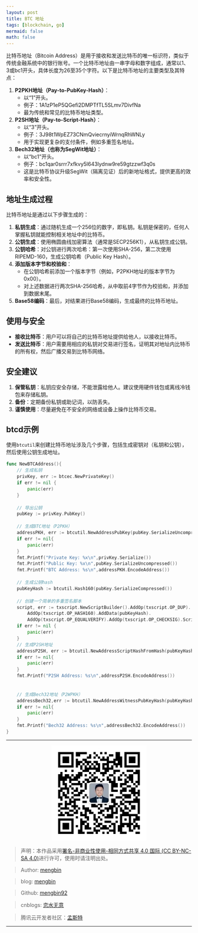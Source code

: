 ```yaml
---
layout: post
title: BTC 地址
tags: [blockchain, go]
mermaid: false
math: false
---  
```


比特币地址（Bitcoin Address）是用于接收和发送比特币的唯一标识符，类似于传统金融系统中的银行账号。一个比特币地址由一串字母和数字组成，通常以1、3或bc1开头，具体长度为26至35个字符。以下是比特币地址的主要类型及其特点：

1. **P2PKH地址（Pay-to-PubKey-Hash）**：
   - 以“1”开头。
   - 例子：1A1zP1eP5QGefi2DMPTfTL5SLmv7DivfNa
   - 最为传统和常见的比特币地址类型。
2. **P2SH地址（Pay-to-Script-Hash）**：
   - 以“3”开头。
   - 例子：3J98t1WpEZ73CNmQviecrnyiWrnqRhWNLy
   - 用于实现更复杂的支付条件，例如多重签名地址。
3. **Bech32地址（也称为SegWit地址）**：
   - 以“bc1”开头。
   - 例子：bc1qar0srrr7xfkvy5l643lydnw9re59gtzzwf3q0s
   - 这是比特币协议升级SegWit（隔离见证）后的新地址格式，提供更高的效率和安全性。

## 地址生成过程

比特币地址是通过以下步骤生成的：

1. **私钥生成**：通过随机生成一个256位的数字，即私钥。私钥是保密的，任何人掌握私钥就能控制相关地址中的比特币。
2. **公钥生成**：使用椭圆曲线加密算法（通常是SECP256K1），从私钥生成公钥。
3. **公钥哈希**：对公钥进行两次哈希：第一次使用SHA-256，第二次使用RIPEMD-160，生成公钥哈希（Public Key Hash）。
4. **添加版本字节和校验和**：
   - 在公钥哈希前添加一个版本字节（例如，P2PKH地址的版本字节为0x00）。
   - 对上述数据进行两次SHA-256哈希，从中取前4字节作为校验和，并添加到数据末尾。
5. **Base58编码**：最后，对结果进行Base58编码，生成最终的比特币地址。

## 使用与安全

- **接收比特币**：用户可以将自己的比特币地址提供给他人，以接收比特币。
- **发送比特币**：用户需要用相应的私钥对交易进行签名，证明其对地址内比特币的所有权，然后广播交易到比特币网络。

## 安全建议

1. **保管私钥**：私钥应安全存储，不能泄露给他人。建议使用硬件钱包或离线冷钱包来存储私钥。
2. **备份**：定期备份私钥或助记词，以防丢失。
3. **谨慎使用**：尽量避免在不安全的网络或设备上操作比特币交易。

## btcd示例

使用`btcutil`来创建比特币地址涉及几个步骤，包括生成密钥对（私钥和公钥），然后使用公钥生成地址。  

```go
func NewBTCAddress(){
    // 生成私钥
	privKey, err := btcec.NewPrivateKey()
	if err != nil {
		panic(err)
	}

	// 导出公钥
	pubKey := privKey.PubKey()

	// 生成BTC地址（P2PKH）
	addressPKH, err := btcutil.NewAddressPubKey(pubKey.SerializeUncompressed(), &chaincfg.MainNetParams)
	if err != nil{
		panic(err)
	}
	fmt.Printf("Private Key: %x\n",privKey.Serialize())
	fmt.Printf("Public Key: %x\n",pubKey.SerializeUncompressed())
	fmt.Printf("BTC Address: %s\n",addressPKH.EncodeAddress())

	// 生成公钥hash
	pubKeyHash := btcutil.Hash160(pubKey.SerializeCompressed())

    // 创建一个简单的多重签名脚本
	script, err := txscript.NewScriptBuilder().AddOp(txscript.OP_DUP).
		AddOp(txscript.OP_HASH160).AddData(pubKeyHash).
		AddOp(txscript.OP_EQUALVERIFY).AddOp(txscript.OP_CHECKSIG).Script()
	if err != nil {
		panic(err)
	}
	// 生成P2SH地址
	addressP2SH, err := btcutil.NewAddressScriptHashFromHash(pubKeyHash, &chaincfg.MainNetParams)
	if err != nil{
		panic(err)
	}
	fmt.Printf("P2SH Address: %s\n",addressP2SH.EncodeAddress())

	
	// 生成Bech32地址（P2WPKH）
	addressBech32,err := btcutil.NewAddressWitnessPubKeyHash(pubKeyHash, &chaincfg.MainNetParams)
	if err != nil{
		panic(err)
	}
	fmt.Printf("Bech32 Address: %s\n",addressBech32.EncodeAddress())
}
```  

---

<div align="center">
  <img src="../img/qrcode_wechat.jpg" alt="孟斯特">
</div>

> 声明：本作品采用[署名-非商业性使用-相同方式共享 4.0 国际 (CC BY-NC-SA 4.0)](https://creativecommons.org/licenses/by-nc-sa/4.0/deed.zh)进行许可，使用时请注明出处。  

> Author: [mengbin](mengbin1992@outlook.com)  

> blog: [mengbin](https://mengbin.top)  

> Github: [mengbin92](https://mengbin92.github.io/)  

> cnblogs: [恋水无意](https://www.cnblogs.com/lianshuiwuyi/)  

> 腾讯云开发者社区：[孟斯特](https://cloud.tencent.com/developer/user/6649301)  

---
